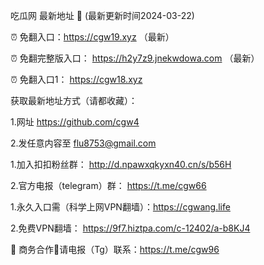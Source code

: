 吃瓜网 最新地址 👋 (最新更新时间2024-03-22)

⏰ 免翻入口：https://cgw19.xyz  （最新）

⏰ 免翻完整版入口： https://h2y7z9.jnekwdowa.com  （最新）

⏰ 免翻入口1： https://cgw18.xyz

获取最新地址方式（请都收藏）：

1.网址 https://github.com/cgw4

2.发任意内容至 flu8753@gmail.com

1.加入扣扣粉丝群： http://d.npawxqkyxn40.cn/s/b56H

2.官方电报（telegram）群： https://t.me/cgw66

1.永久入口需（科学上网VPN翻墙）：https://cgwang.life

2.免费VPN翻墙： https://9f7.hiztpa.com/c-12402/a-b8KJ4

🤝 商务合作🤝请电报（Tg）联系：https://t.me/cgw96
